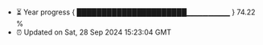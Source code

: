 - ⏳ Year progress { ██████████████████████▁▁▁▁▁▁▁▁ } 74.22 %
- ⏰ Updated on Sat, 28 Sep 2024 15:23:04 GMT

